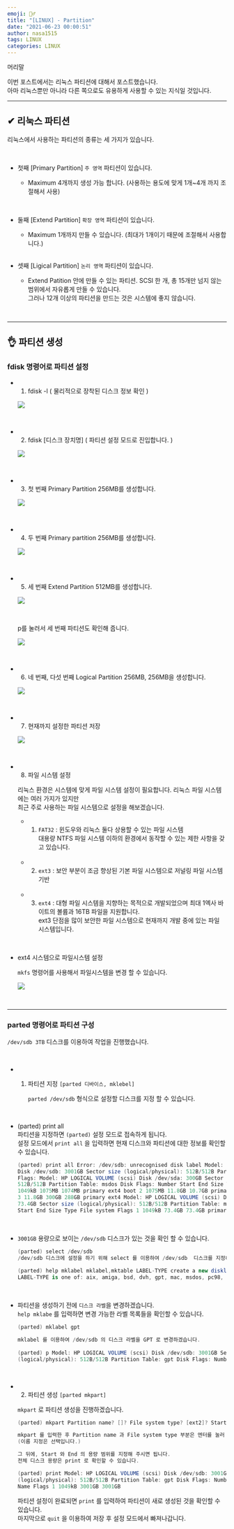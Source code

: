 ```yaml
---
emoji: 🤦‍♂️
title: "[LINUX] - Partition"
date: "2021-06-23 00:00:51"
author: nasa1515
tags: LINUX
categories: LINUX
---
```


머리말  

이번 포스트에서는 리눅스 파티션에 대해서 포스트했습니다.  
아마 리눅스뿐만 아니라 다른 쪽으로도 유용하게 사용할 수 있는 지식일 것입니다.

---

## ✔ 리눅스 파티션
	
리눅스에서 사용하는 파티션의 종류는 세 가지가 있습니다.

<br/>

* 첫째 [Primary Partition] ``주 영역`` 파티션이 있습니다.
	

	- Maximum 4개까지 생성 가능 합니다. (사용하는 용도에 맞게 1개~4개 까지 조절해서 사용)

<br/>

* 둘째 [Extend Partition] ``확장 영역`` 파티션이 있습니다.

	- Maximum 1개까지 만들 수 있습니다. (최대가 1개이기 때문에 조절해서 사용합니다.)

	<br/>
	
* 셋째 [Ligical Partition] ``논리 영역`` 파티션이 있습니다.

	- Extend Patition 안에 만들 수 있는 파티션. SCSI 한 개, 총 15개만 넘지 않는 범위에서 자유롭게 만들 수 있습니다.  
	 그러나 12개 이상의 파티션을 만드는 것은 시스템에 좋지 않습니다.
	

<br/>


---

## 👌 파티션 생성


### fdisk 명령어로 파티션 설정


* 1. fdisk -l ( 물리적으로 장착된 디스크 정보 확인 )

	![](https://k.kakaocdn.net/dn/dzx1fC/btqve5Y0jEK/Ym8BGQ4C8enE6yYzkePl51/img.png)

<br/>

* 2. fdisk [디스크 장치명] ( 파티션 설정 모드로 진입합니다. )

	![](https://k.kakaocdn.net/dn/B91Zs/btqvehexIkG/5ykfzKgx7hck6RVaKmKKr0/img.png)

<br/>

* 3. 첫 번째 Primary Partition 256MB를 생성합니다.

	![](https://k.kakaocdn.net/dn/sAxvA/btqvhuKmkRj/mI7mIOggg8ATNpEQSCQEp1/img.png)

<br/>

* 4. 두 번째 Primary partition 256MB를 생성합니다.

	![](https://k.kakaocdn.net/dn/boicL6/btqvgFyCLUC/KIgFBjjDNgzj75TeMCPcP0/img.png)

<br/>

* 5. 세 번째 Extend Partition 512MB를 생성합니다.

	![](https://k.kakaocdn.net/dn/chdcZh/btqvgF6vaa5/PPSlKCzb9KGHZiol7nZl1k/img.png)



	<br/>

	p를 눌러서 세 번째 파티션도 확인해 줍니다.  

	![](https://k.kakaocdn.net/dn/KtaKT/btqvb6dNF4C/EDU4NkiNRJznqDOMj9qPk1/img.png)

<br/>

* 6. 네 번째, 다섯 번째 Logical Partition 256MB, 256MB을 생성합니다.

	![](https://k.kakaocdn.net/dn/nHHCO/btqvcfPdO3i/KDK9rXghMdlkHCepj93nIk/img.png)

<br/>

* 7. 현재까지 설정한 파티션 저장

	![](https://k.kakaocdn.net/dn/KAxKB/btqvf37E4R1/54BMjrJQr5TWMKgU4La47K/img.png)

<br/>

* 8. 파일 시스템 설정  

	리눅스 환경은 시스템에 맞게 파일 시스템 설정이 필요합니다. 리눅스 파일 시스템에는 여러 가지가 있지만  
	최근 주로 사용하는 파일 시스템으로 설정을 해보겠습니다.


	* 1. ``FAT32`` : 윈도우와 리눅스 둘다 상용할 수 있는 파일 시스템    
			대용량 NTFS 파일 시스템 이하의 환경에서 동작할 수 있는 제한 사항을 갖고 있습니다.  

	<br/>

	* 2. ``ext3`` : 보안 부분이 조금 향상된 기본 파일 시스템으로 저널링 파일 시스템 기반  

	<br/>

	* 3. ``ext4`` : 대형 파일 시스템을 지향하는 목적으로 개발되었으며 최대 1엑사 바이트의 볼륨과 16TB 파일을 지원합니다.  
	ext3 단점을 많이 보안한 파일 시스템으로 현재까지 개발 중에 있는 파일 시스템입니다.

<br/>


* ext4 시스템으로 파일시스템 설정

    ``mkfs`` 명령어를 사용해서 파일시스템을 변경 할 수 있습니다.

    ![](https://k.kakaocdn.net/dn/zTAL0/btqveiq9XB2/TbA6hI64uZbB3dd7lz7lD0/img.png)


<br/>

---


### parted 명령어로 파티션 구성  

``/dev/sdb 3TB`` 디스크를 이용하여 작업을 진행했습니다.


<br/>

* 1. 파티션 지정 ``[parted 디바이스, mklebel]``

	 ``parted /dev/sdb`` 형식으로 설정할 디스크를 지정 할 수 있습니다.
	

<br/>

* (parted) print all  
    파티션을 지정하면 ``(parted)`` 설정 모드로 접속하게 됩니다.  
    설정 모드에서 ``print all`` 을 입력하면 현재 디스크와 파티션에 대한 정보를 확인할 수 있습니다.

    ```cs
    (parted) print all Error: /dev/sdb: unrecognised disk label Model: HP LOGICAL VOLUME (scsi)
    Disk /dev/sdb: 3001GB Sector size (logical/physical): 512B/512B Partition Table: unknown Disk
    Flags: Model: HP LOGICAL VOLUME (scsi) Disk /dev/sda: 300GB Sector size (logical/physical):
    512B/512B Partition Table: msdos Disk Flags: Number Start End Size Type File system Flags 1
    1049kB 1075MB 1074MB primary ext4 boot 2 1075MB 11.8GB 10.7GB primary linux-swap(v1)
    3 11.8GB 300GB 288GB primary ext4 Model: HP LOGICAL VOLUME (scsi) Disk /dev/sdc:
    73.4GB Sector size (logical/physical): 512B/512B Partition Table: msdos Disk Flags: Number
    Start End Size Type File system Flags 1 1049kB 73.4GB 73.4GB primary xf
	```

<br/>

* ``3001GB`` 용량으로 보이는 ``/dev/sdb`` 디스크가 있는 것을 확인 할 수 있습니다.
	
	```cs
	(parted) select /dev/sdb
	/dev/sdb 디스크에 설정을 하기 위해 select 를 이용하여 /dev/sdb  디스크를 지정하겠습니다.
	   
	(parted) help mklabel mklabel,mktable LABEL-TYPE create a new disklabel (partition table)
	LABEL-TYPE is one of: aix, amiga, bsd, dvh, gpt, mac, msdos, pc98, sun, loop
	```

<br/>

* 파티션을 생성하기 전에 ``디스크 라벨``을 변경하겠습니다.  
	``help mklabe`` 를 입력하면 변경 가능한 라벨 목록들을 확인할 수 있습니다.

	```cs
	(parted) mklabel gpt

	mklabel 를 이용하여 /dev/sdb 의 디스크 라벨을 GPT 로 변경하겠습니다.
	  
	(parted) p Model: HP LOGICAL VOLUME (scsi) Disk /dev/sdb: 3001GB Sector size 	
	(logical/physical): 512B/512B Partition Table: gpt Disk Flags: Number Start End Size File system Name Flags  
	```

<br/>

* 2. 파티션 생성 ``[parted mkpart]``

	``mkpart`` 로 파티션 생성을 진행하겠습니다.  

	```cs      
	(parted) mkpart Partition name? []? File system type? [ext2]? Start? 1 End? 3001GB

	mkpart 를 입력한 후 Partition name 과 File system type 부분은 엔터를 눌러 넘어갈 수 있습니다.
	(이름 지정은 선택입니다.)

	그 뒤에, Start 와 End 의 용량 범위를 지정해 주시면 됩니다. 
	전체 디스크 용량은 print 로 확인할 수 있습니다.

	(parted) print Model: HP LOGICAL VOLUME (scsi) Disk /dev/sdb: 3001GB Sector size 
	(logical/physical): 512B/512B Partition Table: gpt Disk Flags: Number Start End Size File system 	
	Name Flags 1 1049kB 3001GB 3001GB
	```
	 
    파티션 설정이 완료되면 ``print`` 를 입력하여 파티션이 새로 생성된 것을 확인할 수 있습니다.  
	마지막으로 ``quit`` 을 이용하여 저장 후 설정 모드에서 빠져나갑니다.

<br/>


```toc
```